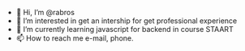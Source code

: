 - 👋 Hi, I’m @rabros
- 👀 I’m interested in get an intership for get professional experience
- 🌱 I’m currently learning javascript for backend in course STAART
- 📫 How to reach me e-mail, phone.

<!---
rabros/rabros is a ✨ special ✨ repository because its `README.md` (this file) appears on your GitHub profile.
You can click the Preview link to take a look at your changes.
--->
